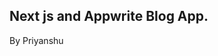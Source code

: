 <h2>Next js and Appwrite Blog App.</h2>
<p>By Priyanshu</p>
<code>
  <NextJs>
    <Appwrite>
      <BlogApp><BlogApp>  
    <Appwrite>
  </NextJs>
</code>
